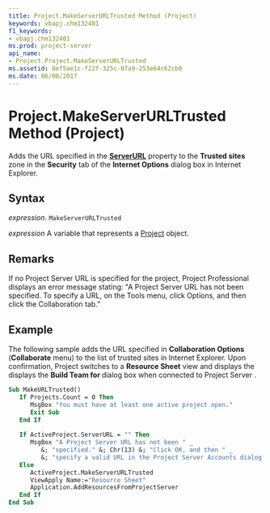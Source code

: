 ```yaml
---
title: Project.MakeServerURLTrusted Method (Project)
keywords: vbapj.chm132401
f1_keywords:
- vbapj.chm132401
ms.prod: project-server
api_name:
- Project.Project.MakeServerURLTrusted
ms.assetid: 8ef5ae1c-f22f-325c-07a9-253e64c62cb0
ms.date: 06/08/2017
---
```



# Project.MakeServerURLTrusted Method (Project)

Adds the URL specified in the  **[ServerURL](./overview/Project.md)** property to the **Trusted sites** zone in the **Security** tab of the **Internet Options** dialog box in Internet Explorer.


## Syntax

 _expression_. `MakeServerURLTrusted`

 _expression_ A variable that represents a [Project](./Project(enumerations).md) object.


## Remarks

If no Project Server URL is specified for the project, Project Professional displays an error message stating: "A Project Server URL has not been specified. To specify a URL, on the Tools menu, click Options, and then click the Collaboration tab."


## Example

The following sample adds the URL specified in  **Collaboration Options** (**Collaborate** menu) to the list of trusted sites in Internet Explorer. Upon confirmation, Project switches to a **Resource Sheet** view and displays the displays the **Build Team for <Project Name>** dialog box when connected to Project Server .


```vb
Sub MakeURLTrusted() 
   If Projects.Count = 0 Then 
      MsgBox "You must have at least one active project open." 
      Exit Sub 
   End If 
 
   If ActiveProject.ServerURL = "" Then 
      MsgBox "A Project Server URL has not been " _ 
         &; "specified." &; Chr(13) &; "Click OK, and then " _
         &; "specify a valid URL in the Project Server Accounts dialog box." 
   Else 
      ActiveProject.MakeServerURLTrusted 
      ViewApply Name:="Resource Sheet" 
      Application.AddResourcesFromProjectServer 
   End If 
End Sub
```


